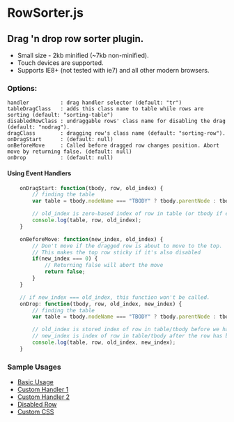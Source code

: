 RowSorter.js
============
## Drag 'n drop row sorter plugin.
* Small size - 2kb minified (~7kb non-minified).
* Touch devices are supported.
* Supports IE8+ (not tested with ie7) and all other modern browsers.

### Options:

    handler          : drag handler selector (default: "tr")
    tableDragClass   : adds this class name to table while rows are sorting (default: "sorting-table")
    disabledRowClass : undraggable rows' class name for disabling the drag (default: "nodrag").
    dragClass        : dragging row's class name (default: "sorting-row").
    onDragStart      : (default: null)
    onBeforeMove     : Called before dragged row changes position. Abort move by returning false. (default: null)
    onDrop           : (default: null)

#### Using Event Handlers
```javascript
    onDragStart: function(tbody, row, old_index) {
        // finding the table
        var table = tbody.nodeName === "TBODY" ? tbody.parentNode : tbody;

        // old_index is zero-based index of row in table (or tbody if exists)
        console.log(table, row, old_index);
    }

    onBeforeMove: function(new_index, old_index) {
        // Don't move if the dragged row is about to move to the top.
        // This makes the top row sticky if it's also disabled
        if(new_index === 0) {
            // Returning false will abort the move
            return false;
        }
    }

    // if new_index === old_index, this function won't be called.
    onDrop: function(tbody, row, old_index, new_index) {
        // finding the table
        var table = tbody.nodeName === "TBODY" ? tbody.parentNode : tbody;

        // old_index is stored index of row in table/tbody before we have dragged the row.
        // new_index is index of row in table/tbody after the row has been dragged.
        console.log(table, row, old_index, new_index);
    }
```

### Sample Usages

* [Basic Usage][basic]
* [Custom Handler 1][handler1]
* [Custom Handler 2][handler2]
* [Disabled Row][disabled]
* [Custom CSS][style]


[basic]: http://borayazilim.com/projects/rowsorter/samples/basic.html
[handler1]: http://borayazilim.com/projects/rowsorter/samples/handler1.html
[handler2]: http://borayazilim.com/projects/rowsorter/samples/handler2.html
[disabled]: http://borayazilim.com/projects/rowsorter/samples/disabled.html
[style]: http://borayazilim.com/projects/rowsorter/samples/style.html
